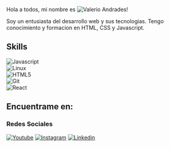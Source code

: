 Hola a todos, mi nombre es ![Valerio Andrades!](https://img.shields.io/badge/valerio%20andrades-Programador%20Junior-blue)

Soy un entusiasta del desarrollo web y sus tecnologias. Tengo conocimiento y formacion en HTML, CSS y Javascript.

## Skills 

![Javascript](https://img.shields.io/badge/Javascript-3DOC84?style=for-the-badge&logo=javascript&logoColor=yellow&labelColor=101010)</br>
![Linux](https://img.shields.io/badge/Linux-3DOC84?style=for-the-badge&logo=linux&logoColor=white&labelColor=101010)</br>
![HTML5](https://img.shields.io/badge/Html5-3DOC84?style=for-the-badge&logo=html5&logoColor=white&labelColor=101010)</br>
![Git](https://img.shields.io/badge/Git-3DOC84?style=for-the-badge&logo=Git&logoColor=white&labelColor=101010)</br>
![React](https://img.shields.io/badge/React-3DOC84?style=for-the-badge&logo=React&logoColor=white&labelColor=101010)</br>

## Encuentrame en:

### Redes Sociales
[![Youtube](https://img.shields.io/badge/Youtube-3DOC84?style=for-the-badge&logo=Youtube&logoColor=white&labelColor=101010)](https://android-arsenal.com)
[![Instagram](https://img.shields.io/badge/Instagram-3DOC84?style=for-the-badge&logo=Instagram&logoColor=white&labelColor=101010)](https://instagram.com)
[![Linkedin](https://img.shields.io/badge/Linkedin-3DOC84?style=for-the-badge&logo=Linkedin&logoColor=white&labelColor=101010)](https://linkedin.com/in/valerio-andrades-9ab831135/)
